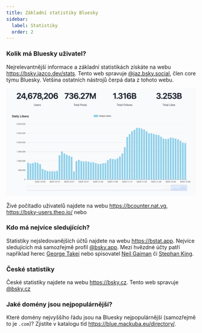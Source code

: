 ```yaml
---
title: Základní statistiky Bluesky
sidebar:
  label: Statistiky
  order: 2
---
```


### Kolik má Bluesky uživatel?

Nejrelevantnější informace a základní statistikách získáte na webu https://bsky.jazco.dev/stats. Tento web spravuje
[@jaz.bsky.social](https://bsky.app/profile/jaz.bsky.social), člen core týmu Bluesky. Vetšina ostatních nástrojů čerpá
data z tohoto webu.

![](users-stats.png)

Živé počítadlo uživatelů najdete na webu https://bcounter.nat.vg, https://bsky-users.theo.io/ nebo

### Kdo má nejvíce sledujících?

Statistiky nejsledovanějších účtů najdete na webu https://bstat.app. Nejvíce sledujících má samozřejmě profil
[@bsky.app](https://bstat.app/profile/bsky.app). Mezi hvězdné účty patří například herec
[George Takei](https://bsky.app/profile/georgetakei.bsky.social) nebo spisovatel
[Neil Gaiman](https://bsky.app/profile/neilhimself.neilgaiman.com) či
[Stephan King](https://bsky.app/profile/stephenking.bsky.social).

### České statistiky

České statistiky najdete na webu https://bsky.cz. Tento web spravuje [@bsky.cz](https://bsky.app/profile/bsky.cz)

### Jaké domény jsou nejpopulárnější?

Které domény nejvyššího řádu jsou na Bluesky nejpopulárnější (samozřejmě to je `.com`)? Zjistíte v katalogu tld
https://blue.mackuba.eu/directory/.
